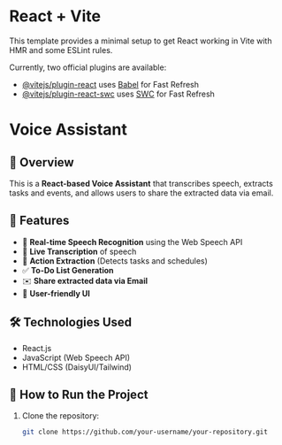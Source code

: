 # React + Vite

This template provides a minimal setup to get React working in Vite with HMR and some ESLint rules.

Currently, two official plugins are available:

- [@vitejs/plugin-react](https://github.com/vitejs/vite-plugin-react/blob/main/packages/plugin-react/README.md) uses [Babel](https://babeljs.io/) for Fast Refresh
- [@vitejs/plugin-react-swc](https://github.com/vitejs/vite-plugin-react-swc) uses [SWC](https://swc.rs/) for Fast Refresh



# Voice Assistant

## 📌 Overview
This is a **React-based Voice Assistant** that transcribes speech, extracts tasks and events, and allows users to share the extracted data via email.

## 🚀 Features
- 🎤 **Real-time Speech Recognition** using the Web Speech API
- 📄 **Live Transcription** of speech
- 📌 **Action Extraction** (Detects tasks and schedules)
- ✅ **To-Do List Generation**
- ✉️ **Share extracted data via Email**
- 🎨 **User-friendly UI**

## 🛠️ Technologies Used
- React.js
- JavaScript (Web Speech API)
- HTML/CSS (DaisyUI/Tailwind)
  
## 🎯 How to Run the Project
1. Clone the repository:
   ```sh
   git clone https://github.com/your-username/your-repository.git
